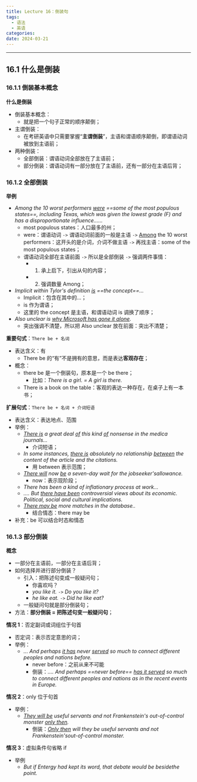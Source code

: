 ```yaml
---
title: Lecture 16：倒装句
tags:
  - 语法
  - 英语
categories: 
date: 2024-03-21
---
```

---
## 16.1 什么是倒装
### 16.1.1 倒装基本概念
**什么是倒装**
+ 倒装基本概念：
	+ 就是把一个句子正常的顺序颠倒；
+ 主谓倒装：
	+ 在考研英语中只需要掌握“**主谓倒装**”，主语和谓语顺序颠倒，即谓语动词被放到主语前；
+ 两种倒装：
	+ 全部倒装：谓语动词全部放在了主语前；
	+ 部分倒装：谓语动词有一部分放在了主语前，还有一部分在主语后背；

### 16.1.2 全部倒装 
**举例**
+ *Among the 10 worst performers <u>were</u> ==some of the most populous states==, including Texas, which was given the lowest grade (F) and has a disproportionate influence......*
	+ most populous states：人口最多的州；
	+ were：谓语动词 `->` 谓语动词前面的一般是主语 `->` <u>Among</u> the 10 worst performers：这开头的是介词，介词不做主语 `->` 再找主语：some of the most populous states； 
	+ 谓语动词全部在主语前面 `->` 所以是全部倒装 `->` 强调两件事情： 
		+ 1. 承上启下，引出从句的内容；
		+ 2. 强调数量 Among； 
+ *Implicit within Tylor's definition <u>is</u> ==the concept==…*
	+ Implicit：包含在其中的...；
	+ is 作为谓语；
	+ 这里的 the concept 是主语，和谓语动词 is 调换了顺序；
+ *Also unclear is <u>why Microsoft has gone it alone</u>.*
	+ 突出强调不清楚，所以把 Also unclear 放在前面：突出不清楚；

**重要句式**：`There be + 名词`
+ 表达含义：有 
	+ There be 的“有”不是拥有的意思，而是表达**客观存在**；
+ 概念：
	+ there be 是一个倒装句，原本是一个 be there； 
		+ 比如：*There is a girl. = A girl is there.*
	+ There is a book on the table：客观的表达一种存在，在桌子上有一本书；

**扩展句式**：`There be + 名词 + 介词短语`
+ 表达含义：表达地点、范围
+ 举例：
	+ *<u>There is</u> a great deal <u>of</u> this kind <u>of</u> nonsense in the medica journals…*
		+ 介词短语；
	+ *In some instances, <u>there is</u> absolutely no relationship <u>between</u> the content of the article and the citations.*
		+ 用 between 表示范围；
	+ *<u>There will</u> now <u>be</u> a seven-day wait for the jobseeker'sallowance.*
		+ now：表示现阶段；
	+ *There has been a kind of inflationary process at work…*
	+ *…. But <u>there have been</u> controversial views about its economic. Political, social and cultural implications.*
	+ *<u>There may be</u> more matches in the database..*
		+ 结合情态：there may be
+ 补充：be 可以结合时态和情态

### 16.1.3 部分倒装 
**概念**
+ 一部分在主语前，一部分在主语后背；
+ 如何选择并进行部分倒装？
	+ 引入：把陈述句变成一般疑问句；
		+ 你喜欢吗？
		+ *you like it.* `->` *Do you like it?*
		+ *he like eat.*  `->` *Did he like eat?*
	+ 一般疑问句就是部分倒装句；
+ 方法：**部分倒装 = 把陈述句变一般疑问句**；

**情况 1**：否定副词或词组位于句首
+ 否定词：表示否定意思的词；
+ 举例：
	+ *... And perhaps <u>it has</u> never <u>served</u> so much to connect different peoples and nations before.*
		+ never before：之前从来不可能
		+ 倒装：*…. And perhaps ==never before== <u>has it served</u> so much to connect different peoples and nations as in the recent events in Europe.*

**情况 2**：only 位于句首
+ 举例：
	+ *<u>They will be</u> useful servants and not Frankenstein's out-of-control monster <u>only then</u>.*
		+ 倒装：*<u>Only then</u> will they be useful servants and not Frankenstein'sout-of-control monster.*

**情况 3**：虚拟条件句省略 if
+ 举例
	+ *But if Entergy had kept its word, that debate would be besidethe point.*